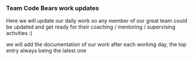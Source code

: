 ### Team Code Bears work updates

Here we will update our daily work so any member of our great team could be
updated and get ready for their coaching / mentoring / supervising activities :)

we will add the documentation of our work after each working day, the top entry always being the latest one
